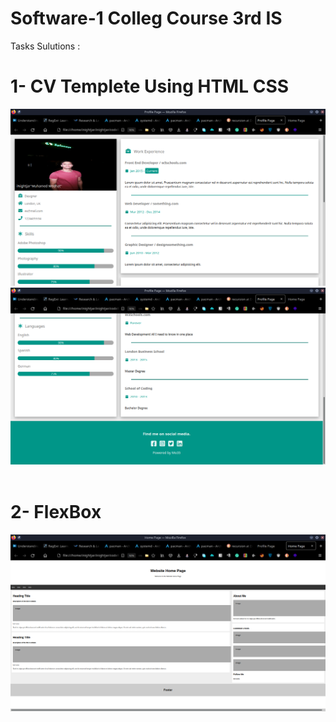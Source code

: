 # Software-1 Colleg Course 3rd IS

Tasks Sulutions : <br/>

# 1- CV Templete Using HTML CSS
![HTML Page](CVTempleteUsingHTMLCSS/cvTemplete1.png)
![HTML Page](CVTempleteUsingHTMLCSS/cvTemplete2.png)
<br/>
<br/>
# 2- FlexBox
![HTML Page](FlexBox/flexBox.png)
